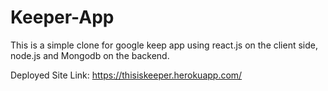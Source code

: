 # Keeper-App
This is a simple clone for google keep app using react.js on the client side, node.js and Mongodb on the backend.

Deployed Site Link: https://thisiskeeper.herokuapp.com/
